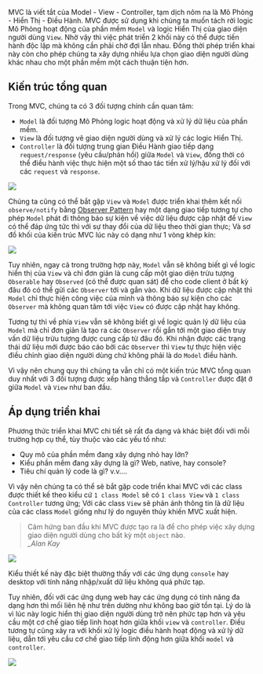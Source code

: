 MVC là viết tắt của Model - View - Controller, tạm dịch nôm na là Mô Phỏng - Hiển Thị - Điều Hành. MVC được sử dụng khi chúng ta muốn tách rời logic Mô Phỏng hoạt động của phần mềm `Model` và logic Hiển Thị của giao diện người dùng `View`. Nhờ vậy thì việc phát triển 2 khối này có thể được tiến hành độc lập mà không cần phải chờ đợi lẫn nhau. Đồng thời phép triển khai này còn cho phép chúng ta xây dựng nhiều lựa chọn giao diện người dùng khác nhau cho một phần mềm một cách thuận tiện hơn.

## Kiến trúc tổng quan

Trong MVC, chúng ta có 3 đối tượng chính cần quan tâm:

- `Model` là đối tượng Mô Phỏng logic hoạt động và xử lý dữ liệu của phần mềm.
- `View` là đối tượng vẽ giao diện người dùng và xử lý các logic Hiển Thị.
- `Controller` là đối tượng trung gian Điều Hành giao tiếp dạng `request/response` (yêu cầu/phản hồi) giữa `Model` và `View`, đồng thời có thể điều hành việc thực hiện một số thao tác tiền xử lý/hậu xử lý đối với các `request` và `response`.

![](https://images.viblo.asia/5664c21d-c8f5-435d-9f25-212a70c6c81c.png)

Chúng ta cũng có thể bắt gặp `View` và `Model` được triển khai thêm kết nối `observe/notify` bằng [Observer Pattern](https://viblo.asia/p/design-patterns-observer-pattern-gGJ59rXJKX2) hay một dạng giao tiếp tương tự cho phép `Model` phát đi thông báo sự kiện về việc dữ liệu được cập nhật để `View` có thể đáp ứng tức thì với sự thay đổi của dữ liệu theo thời gian thực; Và sơ đồ khối của kiến trúc MVC lúc này có dạng như 1 vòng khép kín:

![](https://images.viblo.asia/24a1fd6d-609c-449d-8ded-6786dd1fcfd0.png)

Tuy nhiên, ngay cả trong trường hợp này, `Model` vẫn sẽ không biết gì về logic hiển thị
của `View` và chỉ đơn giản là cung cấp một giao diện trừu tượng `Obserable` hay `Observed` (có thể được quan sát) để cho code client ở bất kỳ đâu đó có thể gửi các `Observer` tới và gắn vào. Khi dữ liệu được cập nhật thì `Model` chỉ thực hiện công việc của mình và thông báo sự kiện cho các `Observer` mà không quan tâm tới việc `View` có được cập nhật hay không.

Tương tự thì về phía `View` vẫn sẽ không biết gì về logic quản lý dữ liệu của `Model` mà 
chỉ đơn giản là tạo ra các `Observer` rồi gắn tới một giao diện truy vấn dữ liệu trừu tượng được cung cấp từ đâu đó. Khi nhận được các trạng thái dữ liệu mới được báo cáo bởi các `Observer` thì `View` tự thực hiện việc điều chỉnh giao diện người dùng chứ không phải là do `Model` điều hành.

Vì vậy nên chung quy thì chúng ta vẫn chỉ có một kiến trúc MVC tổng quan duy nhất với 3 đối tượng được xếp hàng thẳng tắp và `Controller` được đặt ở giữa `Model` và `View` như ban đầu.

## Áp dụng triển khai

Phương thức triển khai MVC chi tiết sẽ rất đa dạng và khác biệt đối với mỗi trường hợp cụ thể, tùy thuộc vào các yếu tố như: 

- Quy mô của phần mềm đang xây dựng nhỏ hay lớn?
- Kiểu phần mềm đang xây dựng là gì? Web, native, hay console?
- Tiêu chí quản lý code là gì? v.v....

Vì vậy nên chúng ta có thể sẽ bắt gặp code triển khai MVC với các class được thiết kế theo kiểu cứ `1 class Model` sẽ  có `1 class View` và `1 class Controller` tương ứng; Với các class `View` sẽ phản ánh thông tin là dữ liệu của các class `Model` giống như lý do nguyên thủy khiến MVC xuất hiện.

> Cảm hứng ban đầu khi MVC được tạo ra là để cho phép việc xây dựng giao diện người dùng cho bất kỳ một `object` nào.  
> *_Alan Kay*

![](https://images.viblo.asia/ce3a00d4-0397-41be-91fa-93703876ed38.png)

Kiểu thiết kế này đặc biệt thường thấy với các ứng dụng `console` hay desktop với tính năng nhập/xuất dữ liệu không quá phức tạp.

Tuy nhiên, đối với các ứng dụng web hay các ứng dụng có tính năng đa dạng hơn thì mối liên hệ như trên dường như không bao giờ tồn tại. Lý do là vì lúc này logic hiển thị giao diện người dùng trở nên phức tạp hơn và yêu cầu một cơ chế giao tiếp linh hoạt hơn giữa khối `view` và `controller`. Điều tương tự cũng xảy ra với khối xử lý logic điều hành hoạt động và xử lý dữ liệu, dẫn tới yêu cầu cơ chế giao tiếp linh động hơn giữa khối `model` và `controller`.

![](https://images.viblo.asia/2e15e855-6efa-4fb9-8d07-8ccb8d4e0535.png)